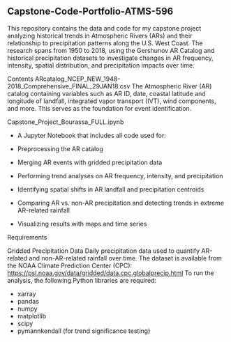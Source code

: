 ## Capstone-Code-Portfolio-ATMS-596

This repository contains the data and code for my capstone project analyzing historical trends in Atmospheric Rivers (ARs) and their relationship to precipitation patterns along the U.S. West Coast. The research spans from 1950 to 2018, using the Gershunov AR Catalog and historical precipitation datasets to investigate changes in AR frequency, intensity, spatial distribution, and precipitation impacts over time.

Contents
ARcatalog_NCEP_NEW_1948-2018_Comprehensive_FINAL_29JAN18.csv
The Atmospheric River (AR) catalog containing variables such as AR ID, date, coastal latitude and longitude of landfall, integrated vapor transport (IVT), wind components, and more. This serves as the foundation for event identification.

Capstone_Project_Bourassa_FULL.ipynb
- A Jupyter Notebook that includes all code used for:

- Preprocessing the AR catalog
- Merging AR events with gridded precipitation data
- Performing trend analyses on AR frequency, intensity, and precipitation
- Identifying spatial shifts in AR landfall and precipitation centroids
- Comparing AR vs. non-AR precipitation and detecting trends in extreme AR-related rainfall
- Visualizing results with maps and time series

Requirements

Gridded Precipitation Data
Daily precipitation data used to quantify AR-related and non-AR-related rainfall over time. The dataset is available from the NOAA Climate Prediction Center (CPC):
https://psl.noaa.gov/data/gridded/data.cpc.globalprecip.html
To run the analysis, the following Python libraries are required:

- xarray
- pandas
- numpy
- matplotlib
- scipy
- pymannkendall (for trend significance testing)


